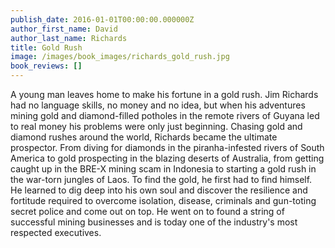 ```yaml
---
publish_date: 2016-01-01T00:00:00.000000Z
author_first_name: David
author_last_name: Richards
title: Gold Rush
image: /images/book_images/richards_gold_rush.jpg
book_reviews: []
---
```

A young man leaves home to make his fortune in a gold rush. Jim Richards had no language skills, no money and no idea, but when his adventures mining gold and diamond-filled potholes in the remote rivers of Guyana led to real money his problems were only just beginning. Chasing gold and diamond rushes around the world, Richards became the ultimate prospector. From diving for diamonds in the piranha-infested rivers of South America to gold prospecting in the blazing deserts of Australia, from getting caught up in the BRE-X mining scam in Indonesia to starting a gold rush in the war-torn jungles of Laos. To find the gold, he first had to find himself. He learned to dig deep into his own soul and discover the resilience and fortitude required to overcome isolation, disease, criminals and gun-toting secret police and come out on top. He went on to found a string of successful mining businesses and is today one of the industry's most respected executives.